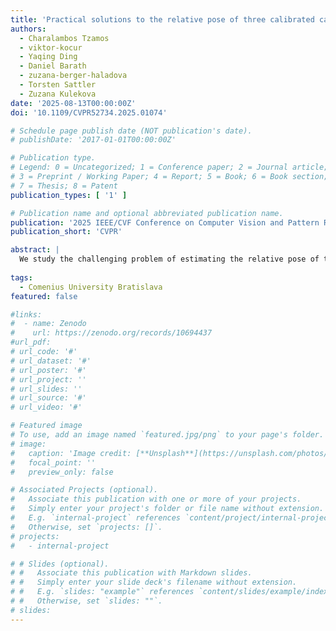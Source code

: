 ```yaml
---
title: 'Practical solutions to the relative pose of three calibrated cameras'
authors:
  - Charalambos Tzamos
  - viktor-kocur
  - Yaqing Ding
  - Daniel Barath
  - zuzana-berger-haladova
  - Torsten Sattler
  - Zuzana Kulekova
date: '2025-08-13T00:00:00Z'
doi: '10.1109/CVPR52734.2025.01074'

# Schedule page publish date (NOT publication's date).
# publishDate: '2017-01-01T00:00:00Z'

# Publication type.
# Legend: 0 = Uncategorized; 1 = Conference paper; 2 = Journal article;
# 3 = Preprint / Working Paper; 4 = Report; 5 = Book; 6 = Book section;
# 7 = Thesis; 8 = Patent
publication_types: [ '1' ]

# Publication name and optional abbreviated publication name.
publication: '2025 IEEE/CVF Conference on Computer Vision and Pattern Recognition'
publication_short: 'CVPR'

abstract: |
  We study the challenging problem of estimating the relative pose of three calibrated cameras from four point correspondences. We propose novel efficient solutions to this problem that are based on the simple idea of using four correspondences to estimate an approximate geometry of the first two views. We model this geometry either as an affine or a fully perspective geometry estimated using one additional approximate correspondence. We generate such an approximate correspondence using a very simple and efficient strategy, where the new point is the mean point of three corresponding input points. The new solvers are efficient and easy to implement, since they are based on existing efficient minimal solvers, i.e., the 4-point affine fundamental matrix, the well-known 5-point relative pose solver, and the P3P solver. Extensive experiments on real data show that the proposed solvers, when properly coupled with local optimization, achieve state-of-the-art results, with the novel solver based on approximate mean-point correspondences being more robust and accurate than the affine-based solver.
  
tags:
  - Comenius University Bratislava
featured: false

#links:
#  - name: Zenodo
#    url: https://zenodo.org/records/10694437
#url_pdf: 
# url_code: '#'
# url_dataset: '#'
# url_poster: '#'
# url_project: ''
# url_slides: ''
# url_source: '#'
# url_video: '#'

# Featured image
# To use, add an image named `featured.jpg/png` to your page's folder.
# image:
#   caption: 'Image credit: [**Unsplash**](https://unsplash.com/photos/s9CC2SKySJM)'
#   focal_point: ''
#   preview_only: false

# Associated Projects (optional).
#   Associate this publication with one or more of your projects.
#   Simply enter your project's folder or file name without extension.
#   E.g. `internal-project` references `content/project/internal-project/index.md`.
#   Otherwise, set `projects: []`.
# projects:
#   - internal-project

# # Slides (optional).
# #   Associate this publication with Markdown slides.
# #   Simply enter your slide deck's filename without extension.
# #   E.g. `slides: "example"` references `content/slides/example/index.md`.
# #   Otherwise, set `slides: ""`.
# slides:
---
```

